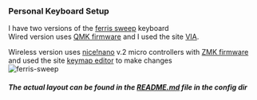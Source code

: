 ### Personal Keyboard Setup

I have two versions of the [ferris sweep](https://github.com/davidphilipbarr/Sweep) keyboard  
Wired version uses [QMK firmware](https://docs.qmk.fm/) and I used the site [VIA](https://usevia.app/).  
  
  
Wireless version uses [nice!nano](https://nicekeyboards.com/nice-nano/) v.2 micro controllers with [ZMK firmware](https://zmk.dev/) and used the site [keymap editor](https://nickcoutsos.github.io/keymap-editor/) to make changes  
![ferris-sweep](https://github.com/user-attachments/assets/9e3c72bf-85cb-44b3-b07f-d369f5b5d385)

##### The actual layout can be found in the [README.md](config/README.md) file in the config dir 
